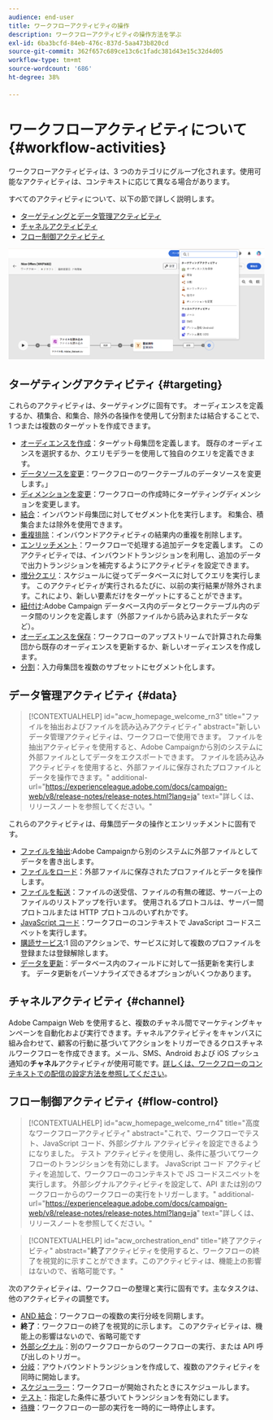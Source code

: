 ```yaml
---
audience: end-user
title: ワークフローアクティビティの操作
description: ワークフローアクティビティの操作方法を学ぶ
exl-id: 6ba3bcfd-84eb-476c-837d-5aa473b820cd
source-git-commit: 362f657c689ce13c6c1fadc381d43e15c32d4d05
workflow-type: tm+mt
source-wordcount: '686'
ht-degree: 38%

---
```



# ワークフローアクティビティについて {#workflow-activities}

ワークフローアクティビティは、3 つのカテゴリにグループ化されます。使用可能なアクティビティは、コンテキストに応じて異なる場合があります。

すべてのアクティビティについて、以下の節で詳しく説明します。

* [ターゲティングとデータ管理アクティビティ](#targeting)
* [チャネルアクティビティ](#channel)
* [フロー制御アクティビティ](#flow-control)

![](../assets/workflow-activities.png)

## ターゲティングアクティビティ {#targeting}

これらのアクティビティは、ターゲティングに固有です。 オーディエンスを定義するか、積集合、和集合、除外の各操作を使用して分割または結合することで、1 つまたは複数のターゲットを作成できます。

* [オーディエンスを作成](build-audience.md)：ターゲット母集団を定義します。 既存のオーディエンスを選択するか、クエリモデラーを使用して独自のクエリを定義できます。
* [データソースを変更](change-data-source.md)：ワークフローのワークテーブルのデータソースを変更します。」
* [ディメンションを変更](change-dimension.md)：ワークフローの作成時にターゲティングディメンションを変更します。
* [結合](combine.md)：インバウンド母集団に対してセグメント化を実行します。 和集合、積集合または除外を使用できます。
* [重複排除](deduplication.md)：インバウンドアクティビティの結果内の重複を削除します。
* [エンリッチメント](enrichment.md)：ワークフローで処理する追加データを定義します。 このアクティビティでは、インバウンドトランジションを利用し、追加のデータで出力トランジションを補完するようにアクティビティを設定できます。
* [増分クエリ](incremental-query.md)：スケジュールに従ってデータベースに対してクエリを実行します。 このアクティビティが実行されるたびに、以前の実行結果が除外されます。これにより、新しい要素だけをターゲットにすることができます。
* [紐付け](reconciliation.md):Adobe Campaign データベース内のデータとワークテーブル内のデータ間のリンクを定義します（外部ファイルから読み込まれたデータなど）。
* [オーディエンスを保存](save-audience.md)：ワークフローのアップストリームで計算された母集団から既存のオーディエンスを更新するか、新しいオーディエンスを作成します。
* [分割](split.md)：入力母集団を複数のサブセットにセグメント化します。

## データ管理アクティビティ {#data}

>[!CONTEXTUALHELP]
>id="acw_homepage_welcome_rn3"
>title="ファイルを抽出およびファイルを読み込みアクティビティ"
>abstract="新しいデータ管理アクティビティは、ワークフローで使用できます。 ファイルを抽出アクティビティを使用すると、Adobe Campaignから別のシステムに外部ファイルとしてデータをエクスポートできます。 ファイルを読み込みアクティビティを使用すると、外部ファイルに保存されたプロファイルとデータを操作できます。"
>additional-url="https://experienceleague.adobe.com/docs/campaign-web/v8/release-notes/release-notes.html?lang=ja" text="詳しくは、リリースノートを参照してください。"

これらのアクティビティは、母集団データの操作とエンリッチメントに固有です。

* [ファイルを抽出](extract-file.md):Adobe Campaignから別のシステムに外部ファイルとしてデータを書き出します。
* [ファイルをロード](load-file.md)：外部ファイルに保存されたプロファイルとデータを操作します。
* [ファイルを転送](transfer-file.md)：ファイルの送受信、ファイルの有無の確認、サーバー上のファイルのリストアップを行います。 使用されるプロトコルは、サーバー間プロトコルまたは HTTP プロトコルのいずれかです。
* [JavaScript コード](javascript-code.md)：ワークフローのコンテキストで JavaScript コードスニペットを実行します。
* [購読サービス](subscription-services.md):1 回のアクションで、サービスに対して複数のプロファイルを登録または登録解除します。
* [データを更新](update-data.md)：データベース内のフィールドに対して一括更新を実行します。 データ更新をパーソナライズできるオプションがいくつかあります。

## チャネルアクティビティ {#channel}

Adobe Campaign Web を使用すると、複数のチャネル間でマーケティングキャンペーンを自動化および実行できます。チャネルアクティビティをキャンバスに組み合わせて、顧客の行動に基づいてアクションをトリガーできるクロスチャネルワークフローを作成できます。メール、SMS、Android および iOS プッシュ通知の&#x200B;**チャネル**&#x200B;アクティビティが使用可能です。[詳しくは、ワークフローのコンテキストでの配信の設定方法を参照してください](channels.md)。

## フロー制御アクティビティ {#flow-control}


>[!CONTEXTUALHELP]
>id="acw_homepage_welcome_rn4"
>title="高度なワークフローアクティビティ"
>abstract="これで、ワークフローでテスト、JavaScript コード、外部シグナル アクティビティを設定できるようになりました。 テスト アクティビティを使用し、条件に基づいてワークフローのトランジションを有効にします。 JavaScript コード アクティビティを追加して、ワークフローのコンテキストで JS コードスニペットを実行します。 外部シグナルアクティビティを設定して、API または別のワークフローからのワークフローの実行をトリガーします。"
>additional-url="https://experienceleague.adobe.com/docs/campaign-web/v8/release-notes/release-notes.html?lang=ja" text="詳しくは、リリースノートを参照してください。"



>[!CONTEXTUALHELP]
>id="acw_orchestration_end"
>title="終了アクティビティ"
>abstract="**終了**&#x200B;アクティビティを使用すると、ワークフローの終了を視覚的に示すことができます。このアクティビティは、機能上の影響はないので、省略可能です。"

次のアクティビティは、ワークフローの整理と実行に固有です。主なタスクは、他のアクティビティの調整です。

* [AND 結合](and-join.md)：ワークフローの複数の実行分岐を同期します。
* **終了**：ワークフローの終了を視覚的に示します。 このアクティビティは、機能上の影響はないので、省略可能です
* [外部シグナル](external-signal.md)：別のワークフローからのワークフローの実行、または API 呼び出しのトリガー。
* [分岐](fork.md)：アウトバウンドトランジションを作成して、複数のアクティビティを同時に開始します。
* [スケジューラー](scheduler.md)：ワークフローが開始されたときにスケジュールします。
* [テスト](test.md)：指定した条件に基づいてトランジションを有効にします。
* [待機](wait.md)：ワークフローの一部の実行を一時的に一時停止します。
